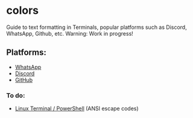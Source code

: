 # colors
Guide to text formatting in Terminals, popular platforms such as Discord, WhatsApp, Github, etc.
Warning: Work in progress!
## Platforms:
- [WhatsApp](whatsapp)
- [Discord](discord)
- [GitHub](github)
### To do:
- [Linux Terminal / PowerShell](terminal) (ANSI escape codes)